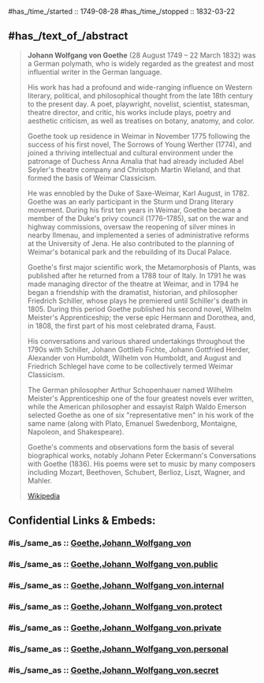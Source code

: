 

#has_/time_/started ::  1749-08-28 
#has_/time_/stopped ::  1832-03-22 

## #has_/text_of_/abstract 

> **Johann Wolfgang von Goethe** (28 August 1749 – 22 March 1832) was a German polymath, 
> who is widely regarded as the greatest and most influential writer in the German language. 
> 
> His work has had a profound and wide-ranging influence on Western literary, political, 
> and philosophical thought from the late 18th century to the present day. 
> A poet, playwright, novelist, scientist, statesman, theatre director, and critic, 
> his works include plays, poetry and aesthetic criticism, as well as treatises on botany, anatomy, and color.
>
> Goethe took up residence in Weimar in November 1775 following the success of his first novel, 
> The Sorrows of Young Werther (1774), and joined a thriving intellectual and cultural environment 
> under the patronage of Duchess Anna Amalia that had already included Abel Seyler's theatre company 
> and Christoph Martin Wieland, and that formed the basis of Weimar Classicism. 
> 
> He was ennobled by the Duke of Saxe-Weimar, Karl August, in 1782. 
> Goethe was an early participant in the Sturm und Drang literary movement. 
> During his first ten years in Weimar, Goethe became a member of the Duke's privy council (1776–1785), 
> sat on the war and highway commissions, oversaw the reopening of silver mines in nearby Ilmenau, 
> and implemented a series of administrative reforms at the University of Jena. 
> He also contributed to the planning of Weimar's botanical park and the rebuilding of its Ducal Palace.
>
> Goethe's first major scientific work, the Metamorphosis of Plants, 
> was published after he returned from a 1788 tour of Italy. 
> In 1791 he was made managing director of the theatre at Weimar, 
> and in 1794 he began a friendship with the dramatist, historian, and philosopher Friedrich Schiller, 
> whose plays he premiered until Schiller's death in 1805. 
> During this period Goethe published his second novel, Wilhelm Meister's Apprenticeship; 
> the verse epic Hermann and Dorothea, and, in 1808, the first part of his most celebrated drama, Faust. 
> 
> His conversations and various shared undertakings throughout the 1790s with Schiller, 
> Johann Gottlieb Fichte, Johann Gottfried Herder, Alexander von Humboldt, Wilhelm von Humboldt, 
> and August and Friedrich Schlegel have come to be collectively termed Weimar Classicism.
>
> The German philosopher Arthur Schopenhauer named Wilhelm Meister's Apprenticeship 
> one of the four greatest novels ever written, 
> while the American philosopher and essayist Ralph Waldo Emerson 
> selected Goethe as one of six "representative men" in his work of the same name 
> (along with Plato, Emanuel Swedenborg, Montaigne, Napoleon, and Shakespeare). 
> 
> Goethe's comments and observations form the basis of several biographical works, 
> notably Johann Peter Eckermann's Conversations with Goethe (1836). 
> His poems were set to music by many composers 
> including Mozart, Beethoven, Schubert, Berlioz, Liszt, Wagner, and Mahler.
>
> [Wikipedia](https://en.wikipedia.org/wiki/Johann%20Wolfgang%20von%20Goethe)


## Confidential Links & Embeds: 

### #is_/same_as :: [Goethe,Johann_Wolfgang_von](/_Standards/Society/Communication/Media/Book/Writer/Goethe,Johann_Wolfgang_von.md) 

### #is_/same_as :: [Goethe,Johann_Wolfgang_von.public](/_public/Society/Communication/Media/Book/Writer/Goethe,Johann_Wolfgang_von.public.md) 

### #is_/same_as :: [Goethe,Johann_Wolfgang_von.internal](/_internal/Society/Communication/Media/Book/Writer/Goethe,Johann_Wolfgang_von.internal.md) 

### #is_/same_as :: [Goethe,Johann_Wolfgang_von.protect](/_protect/Society/Communication/Media/Book/Writer/Goethe,Johann_Wolfgang_von.protect.md) 

### #is_/same_as :: [Goethe,Johann_Wolfgang_von.private](/_private/Society/Communication/Media/Book/Writer/Goethe,Johann_Wolfgang_von.private.md) 

### #is_/same_as :: [Goethe,Johann_Wolfgang_von.personal](/_personal/Society/Communication/Media/Book/Writer/Goethe,Johann_Wolfgang_von.personal.md) 

### #is_/same_as :: [Goethe,Johann_Wolfgang_von.secret](/_secret/Society/Communication/Media/Book/Writer/Goethe,Johann_Wolfgang_von.secret.md)

